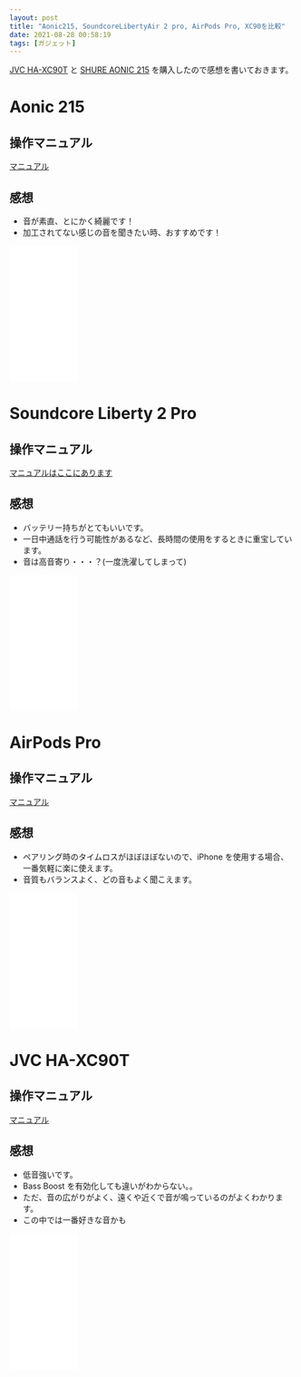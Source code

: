 ```yaml
---
layout: post
title: "Aonic215, SoundcoreLibertyAir 2 pro, AirPods Pro, XC90を比較"
date: 2021-08-28 00:58:19
tags: [ガジェット]　
---
```


[JVC HA-XC90T](https://amzn.to/3ziSMg1) と [SHURE AONIC 215](https://amzn.to/3ktTQHB) を購入したので感想を書いておきます。

# Aonic 215

## 操作マニュアル

[マニュアル](https://pubs.shure.com/guide/TW1/ja-JP?_gl=1*1nnqbkl*_ga*OTQ2MjA3MTYzLjE2Mjg1NzQxOTg.*_ga_DB3CR9SF0C*MTYzMDA4MDE3NS4zLjAuMTYzMDA4MDE3NS42MA..&_ga=2.129336140.1902099719.1630080176-946207163.1628574198)

## 感想

- 音が素直、とにかく綺麗です！
- 加工されてない感じの音を聞きたい時、おすすめです！

<iframe style="width:120px;height:240px;" marginwidth="0" marginheight="0" scrolling="no" frameborder="0" src="//rcm-fe.amazon-adsystem.com/e/cm?lt1=_blank&bc1=000000&IS2=1&bg1=FFFFFF&fc1=000000&lc1=0000FF&t=noma362907-22&language=en_US&o=9&p=8&l=as4&m=amazon&f=ifr&ref=as_ss_li_til&asins=B085F7TPNN&linkId=3ab16b56752399cb16153c7b94d309da"></iframe>

# Soundcore Liberty 2 Pro

## 操作マニュアル

[マニュアルはここにあります](https://www.ankerjapan.com/products/a3909)

## 感想

- バッテリー持ちがとてもいいです。
- 一日中通話を行う可能性があるなど、長時間の使用をするときに重宝しています。
- 音は高音寄り・・・？(一度洗濯してしまって)

<iframe style="width:120px;height:240px;" marginwidth="0" marginheight="0" scrolling="no" frameborder="0" src="//rcm-fe.amazon-adsystem.com/e/cm?lt1=_blank&bc1=000000&IS2=1&bg1=FFFFFF&fc1=000000&lc1=0000FF&t=noma362907-22&language=en_US&o=9&p=8&l=as4&m=amazon&f=ifr&ref=as_ss_li_til&asins=B07XYQYDMN&linkId=c52bdf8b6eacd6e5c2f98231eade9955"></iframe>

# AirPods Pro

## 操作マニュアル

[マニュアル](https://manuals.info.apple.com/MANUALS/1000/MA1769/ja_JP/airpods-quickstart_j.pdf)

## 感想

- ペアリング時のタイムロスがほぼほぼないので、iPhone を使用する場合、一番気軽に楽に使えます。
- 音質もバランスよく、どの音もよく聞こえます。

<iframe style="width:120px;height:240px;" marginwidth="0" marginheight="0" scrolling="no" frameborder="0" src="//rcm-fe.amazon-adsystem.com/e/cm?lt1=_blank&bc1=000000&IS2=1&bg1=FFFFFF&fc1=000000&lc1=0000FF&t=noma362907-22&language=en_US&o=9&p=8&l=as4&m=amazon&f=ifr&ref=as_ss_li_til&asins=B07ZPS4FSW&linkId=4f4585be7d93586d13f2fc118de31385"></iframe>

# JVC HA-XC90T

## 操作マニュアル

[マニュアル](https://manual3.jvckenwood.com/accessory/headphones/contents/ha-xc90t/jp/)

## 感想

- 低音強いです。
- Bass Boost を有効化しても違いがわからない。。
- ただ、音の広がりがよく、遠くや近くで音が鳴っているのがよくわかります。
- この中では一番好きな音かも

<iframe style="width:120px;height:240px;" marginwidth="0" marginheight="0" scrolling="no" frameborder="0" src="//rcm-fe.amazon-adsystem.com/e/cm?lt1=_blank&bc1=000000&IS2=1&bg1=FFFFFF&fc1=000000&lc1=0000FF&t=noma362907-22&language=en_US&o=9&p=8&l=as4&m=amazon&f=ifr&ref=as_ss_li_til&asins=B08F712TGG&linkId=7d2ca7aec6dd24528524071077fa6885"></iframe>
